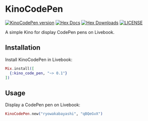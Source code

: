 # KinoCodePen

[![KinoCodePen version](https://img.shields.io/hexpm/v/kino_code_pen.svg)](https://hex.pm/packages/kino_code_pen)
[![Hex Docs](https://img.shields.io/badge/hex-docs-lightgreen.svg)](https://hexdocs.pm/kino_code_pen/)
[![Hex Downloads](https://img.shields.io/hexpm/dt/kino_code_pen)](https://hex.pm/packages/kino_code_pen)
[![LICENSE](https://img.shields.io/hexpm/l/kino_code_pen.svg)](https://github.com/RyoWakabayashi/kino_code_pen/blob/master/LICENSE)

A simple Kino for display CodePen pens on Livebook.

## Installation

Install KinoCodePen in Livebook:

```elixir
Mix.install([
  {:kino_code_pen, "~> 0.1"}
])
```

## Usage

Display a CodePen pen on Livebook:

```elixir
KinoCodePen.new("ryowakabayashi", "qBQeGvX")
```
